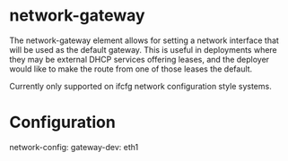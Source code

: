 network-gateway
===============

The network-gateway element allows for setting a network interface that will be
used as the default gateway. This is useful in deployments where they may be
external DHCP services offering leases, and the deployer would like to make the
route from one of those leases the default.

Currently only supported on ifcfg network configuration style systems.

Configuration
=============

network-config:
  gateway-dev: eth1
